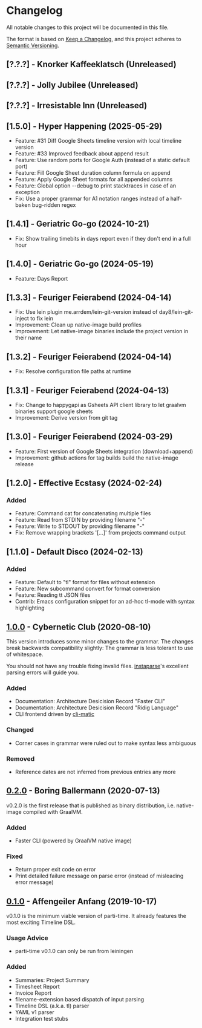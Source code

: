 # Changelog
All notable changes to this project will be documented in this file.

The format is based on [Keep a Changelog](https://keepachangelog.com/en/1.0.0/),
and this project adheres to [Semantic Versioning](https://semver.org/spec/v2.0.0.html).

## [?.?.?] - Knorker Kaffeeklatsch (Unreleased)

## [?.?.?] - Jolly Jubilee (Unreleased)

## [?.?.?] - Irresistable Inn (Unreleased)

## [1.5.0] - Hyper Happening (2025-05-29)
- Feature: #31 Diff Google Sheets timeline version with local timeline version
- Feature: #33 Improved feedback about append result
- Feature: Use random ports for Google Auth (instead of a static default port)
- Feature: Fill Google Sheet duration column formula on append
- Feature: Apply Google Sheet formats for all appended columns
- Feature: Global option --debug to print stacktraces in case of an exception
- Fix: Use a proper grammar for A1 notation ranges instead of a half-baken bug-ridden regex

## [1.4.1] - Geriatric Go-go (2024-10-21)

- Fix: Show trailing timebits in days report even if they don't end in a full hour

## [1.4.0] - Geriatric Go-go (2024-05-19)

- Feature: Days Report

## [1.3.3] - Feuriger Feierabend (2024-04-14)

- Fix: Use lein plugin me.arrdem/lein-git-version instead of day8/lein-git-inject to fix lein
- Improvement: Clean up native-image build profiles
- Improvement: Let native-image binaries include the project version in their name

## [1.3.2] - Feuriger Feierabend (2024-04-14)

- Fix: Resolve configuration file paths at runtime

## [1.3.1] - Feuriger Feierabend (2024-04-13)

- Fix: Change to happygapi as Gsheets API client library to let graalvm binaries support google sheets
- Improvement: Derive version from git tag

## [1.3.0] - Feuriger Feierabend (2024-03-29)

- Feature: First version of Google Sheets integration (download+append)
- Improvement: github actions for tag builds build the native-image release

## [1.2.0] - Effective Ecstasy (2024-02-24)

### Added

- Feature: Command cat for concatenating multiple files
- Feature: Read from STDIN by providing filename "-"
- Feature: Write to STDOUT by providing filename "-"
- Fix: Remove wrapping brackets '[...]' from projects command output

## [1.1.0] - Default Disco (2024-02-13)

### Added
- Feature: Default to "tl" format for files without extension
- Feature: New subcommand convert for format conversion
- Feature: Reading tt JSON files
- Contrib: Emacs configuration snippet for an ad-hoc tl-mode with syntax highlighting

## [1.0.0] - Cybernetic Club (2020-08-10)

This version introduces some minor changes to the grammar. The changes break backwards compatibility slightly: The grammar is less tolerant to use of whitespace.

You should not have any trouble fixing invalid files. [instaparse](https://github.com/Engelberg/instaparse)'s excellent parsing errors will guide you.

### Added
- Documentation: Architecture Desicision Record "Faster CLI"
- Documentation: Architecture Desicision Record "Ridig Language"
- CLI frontend driven by [cli-matic](https://github.com/l3nz/cli-matic)

### Changed
- Corner cases in grammar were ruled out to make syntax less ambiguous

### Removed
- Reference dates are not inferred from previous entries any more

## [0.2.0] - Boring Ballermann (2020-07-13)

v0.2.0 is the first release that is published as binary distribution, i.e. native-image compiled with GraalVM.

### Added
- Faster CLI (powered by GraalVM native image)

### Fixed
- Return proper exit code on error
- Print detailed failure message on parse error (instead of misleading error message)

## [0.1.0] - Affengeiler Anfang (2019-10-17)

v0.1.0 is the minimum viable version of parti-time. It already features the most exciting Timeline DSL.

### Usage Advice

* parti-time v0.1.0 can only be run from leiningen

### Added
- Summaries: Project Summary
- Timesheet Report
- Invoice Report
- filename-extension based dispatch of input parsing
- Timeline DSL (a.k.a. tl) parser
- YAML v1 parser
- Integration test stubs

[Unreleased]: https://github.com/JohannesFKnauf/parti-time/compare/v1.0.0...HEAD
[1.0.0]: https://github.com/JohannesFKnauf/parti-time/compare/v0.2.0...v1.0.0
[0.2.0]: https://github.com/JohannesFKnauf/parti-time/compare/v0.1.0...v0.2.0
[0.1.0]: https://github.com/JohannesFKnauf/parti-time/releases/tag/v0.1.0
